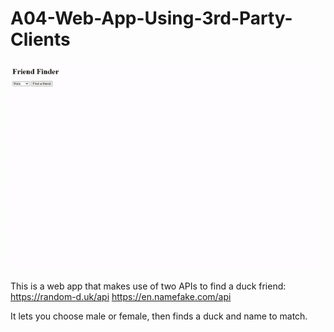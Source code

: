 # A04-Web-App-Using-3rd-Party-Clients

![image](https://github.com/jackhuo-unc/A04-Web-App-Using-3rd-Party-Clients/blob/main/Recording2024-04-23142700-ezgif.com-video-to-gif-converter.gif)

This is a web app that makes use of two APIs to find a duck friend: 
https://random-d.uk/api
https://en.namefake.com/api

It lets you choose male or female, then finds a duck and name to match.
